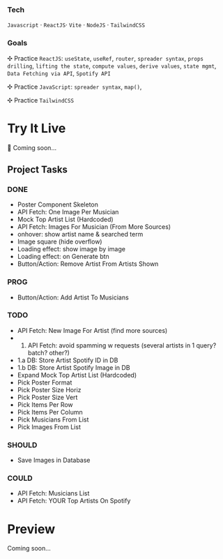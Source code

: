 ### Tech

`Javascript` · `ReactJS`· `Vite` · `NodeJS` · `TailwindCSS`

### Goals

✣ Practice `ReactJS`: `useState`, `useRef`, `router`, `spreader syntax`, `props drilling`, `lifting the state`, `compute values`, `derive values`, `state mgmt`, `Data Fetching via API`, `Spotify API`

✣ Practice `JavaScript`: `spreader syntax`, `map()`,

✣ Practice `TailwindCSS`

# Try It Live

🚀 Coming soon...

## Project Tasks

### DONE

- Poster Component Skeleton
- API Fetch: One Image Per Musician
- Mock Top Artist List (Hardcoded)
- API Fetch: Images For Musician (From More Sources)
- onhover: show artist name & searched term
- Image square (hide overflow)
- Loading effect: show image by image
- Loading effect: on Generate btn
- Button/Action: Remove Artist From Artists Shown

### PROG

- Button/Action: Add Artist To Musicians

### TODO

- API Fetch: New Image For Artist (find more sources)
- 1. API Fetch: avoid spamming w requests (several artists in 1 query? batch? other?)
- 1.a DB: Store Artist Spotify ID in DB
- 1.b DB: Store Artist Spotify Image in DB
- Expand Mock Top Artist List (Hardcoded)
- Pick Poster Format
- Pick Poster Size Horiz
- Pick Poster Size Vert
- Pick Items Per Row
- Pick Items Per Column
- Pick Musicians From List
- Pick Images From List

### SHOULD

- Save Images in Database

### COULD

- API Fetch: Musicians List
- API Fetch: YOUR Top Artists On Spotify

# Preview

Coming soon...
